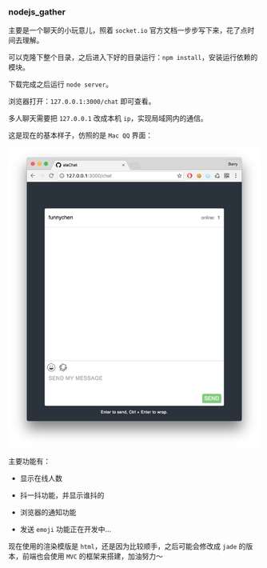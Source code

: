 ### nodejs_gather

主要是一个聊天的小玩意儿，照着 `socket.io` 官方文档一步步写下来，花了点时间去理解。

可以克隆下整个目录，之后进入下好的目录运行：`npm install`，安装运行依赖的模块。

下载完成之后运行 `node server`。

浏览器打开：`127.0.0.1:3000/chat` 即可查看。

多人聊天需要把 `127.0.0.1` 改成本机 `ip`，实现局域网内的通信。

这是现在的基本样子，仿照的是 `Mac QQ` 界面：

![chat](assets/chat.png)

主要功能有：

* 显示在线人数

* 抖一抖功能，并显示谁抖的

* 浏览器的通知功能

* 发送 `emoji` 功能正在开发中...

现在使用的渲染模版是 `html`，还是因为比较顺手，之后可能会修改成 `jade` 的版本，前端也会使用 `MVC` 的框架来搭建，加油努力～